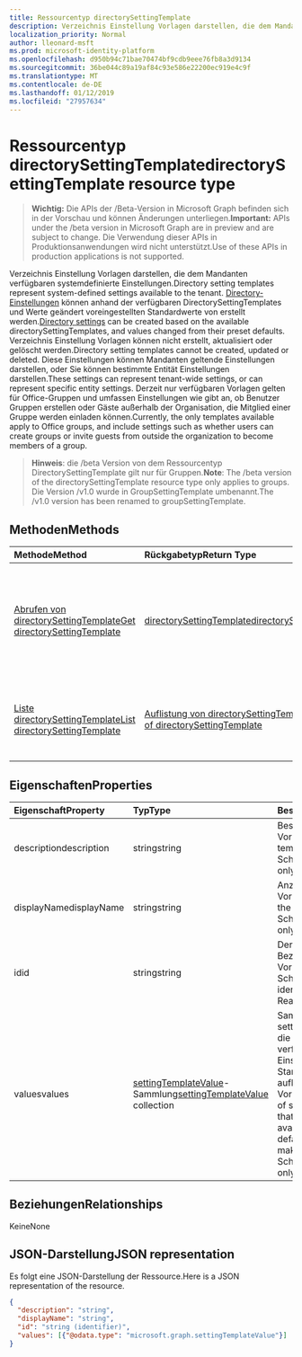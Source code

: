 ```yaml
---
title: Ressourcentyp directorySettingTemplate
description: Verzeichnis Einstellung Vorlagen darstellen, die dem Mandanten verfügbaren systemdefinierte Einstellungen. Directory-Einstellungen können anhand der verfügbaren DirectorySettingTemplates und Werte geändert voreingestellten Standardwerte von erstellt werden. Verzeichnis Einstellung Vorlagen können nicht erstellt, aktualisiert oder gelöscht werden. Diese Einstellungen können Mandanten geltende Einstellungen darstellen, oder Sie können bestimmte Entität Einstellungen darstellen.  Derzeit nur verfügbaren Vorlagen gelten für Office-Gruppen und umfassen Einstellungen wie gibt an, ob Benutzer Gruppen erstellen oder Gäste außerhalb der Organisation, die Mitglied einer Gruppe werden einladen können.
localization_priority: Normal
author: lleonard-msft
ms.prod: microsoft-identity-platform
ms.openlocfilehash: d950b94c71bae70474bf9cdb9eee76fb8a3d9134
ms.sourcegitcommit: 36be044c89a19af84c93e586e22200ec919e4c9f
ms.translationtype: MT
ms.contentlocale: de-DE
ms.lasthandoff: 01/12/2019
ms.locfileid: "27957634"
---
```

# <a name="directorysettingtemplate-resource-type"></a><span data-ttu-id="8cf89-107">Ressourcentyp directorySettingTemplate</span><span class="sxs-lookup"><span data-stu-id="8cf89-107">directorySettingTemplate resource type</span></span>

> <span data-ttu-id="8cf89-108">**Wichtig:** Die APIs der /Beta-Version in Microsoft Graph befinden sich in der Vorschau und können Änderungen unterliegen.</span><span class="sxs-lookup"><span data-stu-id="8cf89-108">**Important:** APIs under the /beta version in Microsoft Graph are in preview and are subject to change.</span></span> <span data-ttu-id="8cf89-109">Die Verwendung dieser APIs in Produktionsanwendungen wird nicht unterstützt.</span><span class="sxs-lookup"><span data-stu-id="8cf89-109">Use of these APIs in production applications is not supported.</span></span>

<span data-ttu-id="8cf89-110">Verzeichnis Einstellung Vorlagen darstellen, die dem Mandanten verfügbaren systemdefinierte Einstellungen.</span><span class="sxs-lookup"><span data-stu-id="8cf89-110">Directory setting templates represent system-defined settings available to the tenant.</span></span> <span data-ttu-id="8cf89-111">[Directory-Einstellungen](directorysetting.md) können anhand der verfügbaren DirectorySettingTemplates und Werte geändert voreingestellten Standardwerte von erstellt werden.</span><span class="sxs-lookup"><span data-stu-id="8cf89-111">[Directory settings](directorysetting.md) can be created based on the available directorySettingTemplates, and values changed from their preset defaults.</span></span> <span data-ttu-id="8cf89-112">Verzeichnis Einstellung Vorlagen können nicht erstellt, aktualisiert oder gelöscht werden.</span><span class="sxs-lookup"><span data-stu-id="8cf89-112">Directory setting templates cannot be created, updated or deleted.</span></span> <span data-ttu-id="8cf89-113">Diese Einstellungen können Mandanten geltende Einstellungen darstellen, oder Sie können bestimmte Entität Einstellungen darstellen.</span><span class="sxs-lookup"><span data-stu-id="8cf89-113">These settings can represent tenant-wide settings, or can represent specific entity settings.</span></span>  <span data-ttu-id="8cf89-114">Derzeit nur verfügbaren Vorlagen gelten für Office-Gruppen und umfassen Einstellungen wie gibt an, ob Benutzer Gruppen erstellen oder Gäste außerhalb der Organisation, die Mitglied einer Gruppe werden einladen können.</span><span class="sxs-lookup"><span data-stu-id="8cf89-114">Currently, the only templates available apply to Office groups, and include settings such as whether users can create groups or invite guests from outside the organization to become members of a group.</span></span>

> <span data-ttu-id="8cf89-115">**Hinweis**: die /beta Version von dem Ressourcentyp DirectorySettingTemplate gilt nur für Gruppen.</span><span class="sxs-lookup"><span data-stu-id="8cf89-115">**Note**: The /beta version of the directorySettingTemplate resource type only applies to groups.</span></span> <span data-ttu-id="8cf89-116">Die Version /v1.0 wurde in GroupSettingTemplate umbenannt.</span><span class="sxs-lookup"><span data-stu-id="8cf89-116">The /v1.0 version has been renamed to groupSettingTemplate.</span></span>

## <a name="methods"></a><span data-ttu-id="8cf89-117">Methoden</span><span class="sxs-lookup"><span data-stu-id="8cf89-117">Methods</span></span>

| <span data-ttu-id="8cf89-118">Methode</span><span class="sxs-lookup"><span data-stu-id="8cf89-118">Method</span></span>           | <span data-ttu-id="8cf89-119">Rückgabetyp</span><span class="sxs-lookup"><span data-stu-id="8cf89-119">Return Type</span></span>    |<span data-ttu-id="8cf89-120">Beschreibung</span><span class="sxs-lookup"><span data-stu-id="8cf89-120">Description</span></span>|
|:---------------|:--------|:----------|
|[<span data-ttu-id="8cf89-121">Abrufen von directorySettingTemplate</span><span class="sxs-lookup"><span data-stu-id="8cf89-121">Get directorySettingTemplate</span></span>](../api/directorysettingtemplate-get.md) | [<span data-ttu-id="8cf89-122">directorySettingTemplate</span><span class="sxs-lookup"><span data-stu-id="8cf89-122">directorySettingTemplate</span></span>](directorysettingtemplate.md) |<span data-ttu-id="8cf89-123">Lesen Sie die spezifischen Eigenschaften der eines der Objekte DirectorySettingTemplate System definiert.</span><span class="sxs-lookup"><span data-stu-id="8cf89-123">Read the specific properties of one of the system defined directorySettingTemplate objects.</span></span>|
|[<span data-ttu-id="8cf89-124">Liste directorySettingTemplate</span><span class="sxs-lookup"><span data-stu-id="8cf89-124">List directorySettingTemplate</span></span>](../api/directorysettingtemplate-list.md) | [<span data-ttu-id="8cf89-125">Auflistung von directorySettingTemplate</span><span class="sxs-lookup"><span data-stu-id="8cf89-125">Collection of directorySettingTemplate</span></span>](directorysettingtemplate.md) |<span data-ttu-id="8cf89-126">Listen Sie aller vom System definierten DirectorySettingTemplate Objekte auf.</span><span class="sxs-lookup"><span data-stu-id="8cf89-126">List all of the system defined directorySettingTemplate objects.</span></span>|

## <a name="properties"></a><span data-ttu-id="8cf89-127">Eigenschaften</span><span class="sxs-lookup"><span data-stu-id="8cf89-127">Properties</span></span>
| <span data-ttu-id="8cf89-128">Eigenschaft</span><span class="sxs-lookup"><span data-stu-id="8cf89-128">Property</span></span>     | <span data-ttu-id="8cf89-129">Typ</span><span class="sxs-lookup"><span data-stu-id="8cf89-129">Type</span></span>   |<span data-ttu-id="8cf89-130">Beschreibung</span><span class="sxs-lookup"><span data-stu-id="8cf89-130">Description</span></span>|
|:---------------|:--------|:----------|
|<span data-ttu-id="8cf89-131">description</span><span class="sxs-lookup"><span data-stu-id="8cf89-131">description</span></span>|<span data-ttu-id="8cf89-132">string</span><span class="sxs-lookup"><span data-stu-id="8cf89-132">string</span></span>|<span data-ttu-id="8cf89-133">Beschreibung der Vorlage.</span><span class="sxs-lookup"><span data-stu-id="8cf89-133">Description of the template.</span></span> <span data-ttu-id="8cf89-134">Schreibgeschützt.</span><span class="sxs-lookup"><span data-stu-id="8cf89-134">Read-only.</span></span>|
|<span data-ttu-id="8cf89-135">displayName</span><span class="sxs-lookup"><span data-stu-id="8cf89-135">displayName</span></span>|<span data-ttu-id="8cf89-136">string</span><span class="sxs-lookup"><span data-stu-id="8cf89-136">string</span></span>|<span data-ttu-id="8cf89-137">Anzeigename der Vorlage.</span><span class="sxs-lookup"><span data-stu-id="8cf89-137">Display name of the template.</span></span> <span data-ttu-id="8cf89-138">Schreibgeschützt.</span><span class="sxs-lookup"><span data-stu-id="8cf89-138">Read-only.</span></span> |
|<span data-ttu-id="8cf89-139">id</span><span class="sxs-lookup"><span data-stu-id="8cf89-139">id</span></span>|<span data-ttu-id="8cf89-140">string</span><span class="sxs-lookup"><span data-stu-id="8cf89-140">string</span></span>| <span data-ttu-id="8cf89-p107">Der eindeutige Bezeichner für die Vorlage. Schreibgeschützt.</span><span class="sxs-lookup"><span data-stu-id="8cf89-p107">Unique identifier for the template. Read-only.</span></span>|
|<span data-ttu-id="8cf89-143">values</span><span class="sxs-lookup"><span data-stu-id="8cf89-143">values</span></span>|<span data-ttu-id="8cf89-144">[settingTemplateValue](settingtemplatevalue.md)-Sammlung</span><span class="sxs-lookup"><span data-stu-id="8cf89-144">[settingTemplateValue](settingtemplatevalue.md) collection</span></span>| <span data-ttu-id="8cf89-145">Sammlung von settingTemplateValues, die den Satz der verfügbaren Einstellungen, Standardwerte und Typen auflistet, die diese Vorlage bilden.</span><span class="sxs-lookup"><span data-stu-id="8cf89-145">Collection of settingTemplateValues that list the set of available settings, defaults and types that make up this template.</span></span>  <span data-ttu-id="8cf89-146">Schreibgeschützt.</span><span class="sxs-lookup"><span data-stu-id="8cf89-146">Read-only.</span></span> |

## <a name="relationships"></a><span data-ttu-id="8cf89-147">Beziehungen</span><span class="sxs-lookup"><span data-stu-id="8cf89-147">Relationships</span></span>
<span data-ttu-id="8cf89-148">Keine</span><span class="sxs-lookup"><span data-stu-id="8cf89-148">None</span></span>


## <a name="json-representation"></a><span data-ttu-id="8cf89-149">JSON-Darstellung</span><span class="sxs-lookup"><span data-stu-id="8cf89-149">JSON representation</span></span>

<span data-ttu-id="8cf89-150">Es folgt eine JSON-Darstellung der Ressource.</span><span class="sxs-lookup"><span data-stu-id="8cf89-150">Here is a JSON representation of the resource.</span></span>

<!-- {
  "blockType": "resource",
  "optionalProperties": [

  ],
  "@odata.type": "microsoft.graph.directorySettingTemplate"
}-->

```json
{
  "description": "string",
  "displayName": "string",
  "id": "string (identifier)",
  "values": [{"@odata.type": "microsoft.graph.settingTemplateValue"}]
}

```

<!-- uuid: 8fcb5dbc-d5aa-4681-8e31-b001d5168d79
2015-10-25 14:57:30 UTC -->
<!-- {
  "type": "#page.annotation",
  "description": "directorySettingTemplate resource",
  "keywords": "",
  "section": "documentation",
  "tocPath": ""
}-->
